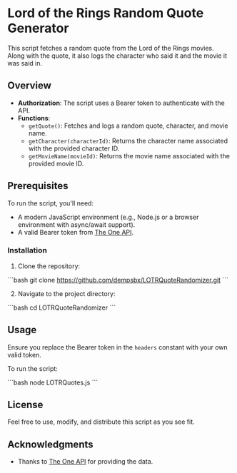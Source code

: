 # Lord of the Rings Random Quote Generator

This script fetches a random quote from the Lord of the Rings movies. Along with the quote, it also logs the character who said it and the movie it was said in.

## Overview

- **Authorization**: The script uses a Bearer token to authenticate with the API.
- **Functions**:
  - `getQuote()`: Fetches and logs a random quote, character, and movie name.
  - `getCharacter(characterId)`: Returns the character name associated with the provided character ID.
  - `getMovieName(movieId)`: Returns the movie name associated with the provided movie ID.

## Prerequisites

To run the script, you'll need:

- A modern JavaScript environment (e.g., Node.js or a browser environment with async/await support).
- A valid Bearer token from [The One API](https://the-one-api.dev/).

### Installation

1. Clone the repository:

\```bash
git clone https://github.com/dempsbx/LOTRQuoteRandomizer.git
\```

2. Navigate to the project directory:

\```bash
cd LOTRQuoteRandomizer
\```

## Usage

Ensure you replace the Bearer token in the `headers` constant with your own valid token.

To run the script:

\```bash
node LOTRQuotes.js
\```

## License

Feel free to use, modify, and distribute this script as you see fit.

## Acknowledgments

- Thanks to [The One API](https://the-one-api.dev/) for providing the data.
